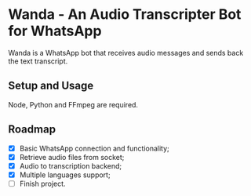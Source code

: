 # Wanda - An Audio Transcripter Bot for WhatsApp

  Wanda is a WhatsApp bot that receives audio messages and sends back the text transcript.

## Setup and Usage

  Node, Python and FFmpeg are required.

## Roadmap

- [x] Basic WhatsApp connection and functionality;
- [x] Retrieve audio files from socket;
- [x] Audio to transcription backend;
- [x] Multiple languages support;
- [ ] Finish project.
